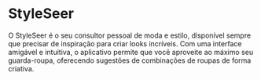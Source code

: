 # StyleSeer
O StyleSeer é o seu consultor pessoal de moda e estilo, disponível sempre que precisar de inspiração para criar looks incríveis. Com uma interface amigável e intuitiva, o aplicativo permite que você aproveite ao máximo seu guarda-roupa, oferecendo sugestões de combinações de roupas de forma criativa.
